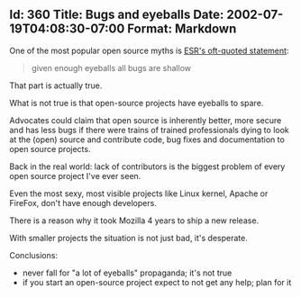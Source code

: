 Id: 360
Title: Bugs and eyeballs
Date: 2002-07-19T04:08:30-07:00
Format: Markdown
--------------
One of the most popular open source myths is [ESR's oft-quoted
statement](http://www.tuxedo.org/~esr/writings/cathedral-bazaar/cathedral-bazaar/x147.html):

> given enough eyeballs all bugs are shallow

That part is actually true.

What is not true is that open-source projects have eyeballs to spare.

Advocates could claim that open source is inherently better, more secure and has less bugs if there were trains of trained professionals dying to look at the (open) source and contribute code, bug fixes and documentation to open source projects.

Back in the real world: lack of contributors is the biggest problem of every open source project I've ever seen.

Even the most sexy, most visible projects like Linux kernel, Apache or FireFox, don't have enough developers.

There is a reason why it took Mozilla 4 years to ship a new release.

With smaller projects the situation is not just bad, it's desperate.

Conclusions:

* never fall for "a lot of eyeballs" propaganda; it's not true
* if you start an open-source project expect to not get any help; plan for it


